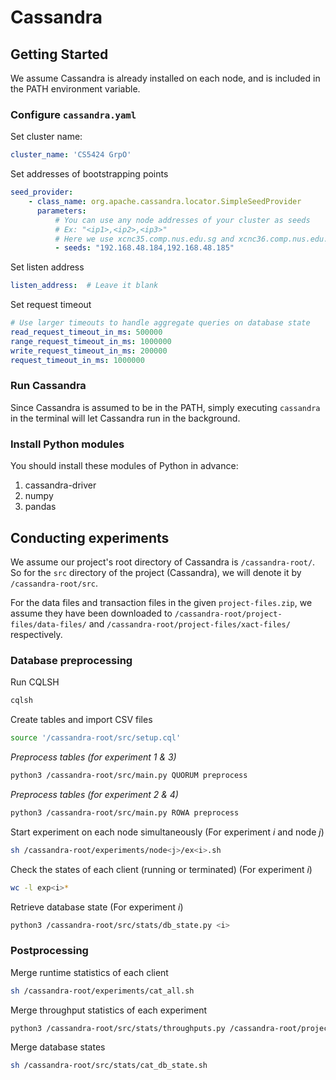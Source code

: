 # Cassandra

## Getting Started

We assume Cassandra is already installed on each node, and is included in the PATH environment variable.

### Configure `cassandra.yaml`
Set cluster name:
```yaml
cluster_name: 'CS5424 GrpO'
```
Set addresses of bootstrapping points
```yaml
seed_provider:
    - class_name: org.apache.cassandra.locator.SimpleSeedProvider
      parameters:
          # You can use any node addresses of your cluster as seeds
          # Ex: "<ip1>,<ip2>,<ip3>"
          # Here we use xcnc35.comp.nus.edu.sg and xcnc36.comp.nus.edu.sg as seeds
          - seeds: "192.168.48.184,192.168.48.185"
```
Set listen address
```yaml
listen_address:  # Leave it blank
```
Set request timeout
```yaml
# Use larger timeouts to handle aggregate queries on database state
read_request_timeout_in_ms: 500000
range_request_timeout_in_ms: 1000000
write_request_timeout_in_ms: 200000
request_timeout_in_ms: 1000000
```

### Run Cassandra
Since Cassandra is assumed to be in the PATH, simply executing `cassandra` in the terminal will let Cassandra run in the background.

### Install Python modules
You should install these modules of Python in advance:
1. cassandra-driver
2. numpy
3. pandas

## Conducting experiments

We assume our project's root directory of Cassandra is `/cassandra-root/`. So for the `src` directory of the project (Cassandra), we will denote it by `/cassandra-root/src`.

For the data files and transaction files in the given `project-files.zip`, we assume they have been downloaded to `/cassandra-root/project-files/data-files/` and `/cassandra-root/project-files/xact-files/` respectively.

### Database preprocessing
Run CQLSH
```bash
cqlsh
```
Create tables and import CSV files
```bash
source '/cassandra-root/src/setup.cql'
```
_Preprocess tables (for experiment 1 & 3)_
```bash
python3 /cassandra-root/src/main.py QUORUM preprocess
```
_Preprocess tables (for experiment 2 & 4)_
```bash
python3 /cassandra-root/src/main.py ROWA preprocess
```
Start experiment on each node simultaneously
(For experiment _i_ and node _j_)
```bash
sh /cassandra-root/experiments/node<j>/ex<i>.sh
```
Check the states of each client  (running or terminated)
(For experiment _i_)
```bash
wc -l exp<i>*
```
Retrieve database state
(For experiment _i_)
```bash
python3 /cassandra-root/src/stats/db_state.py <i>
```

### Postprocessing
Merge runtime statistics of each client
```bash
sh /cassandra-root/experiments/cat_all.sh
```
Merge throughput statistics of each experiment
```bash
python3 /cassandra-root/src/stats/throughputs.py /cassandra-root/project-files/output-files/clients.csv
```
Merge database states
```bash
sh /cassandra-root/src/stats/cat_db_state.sh
```
